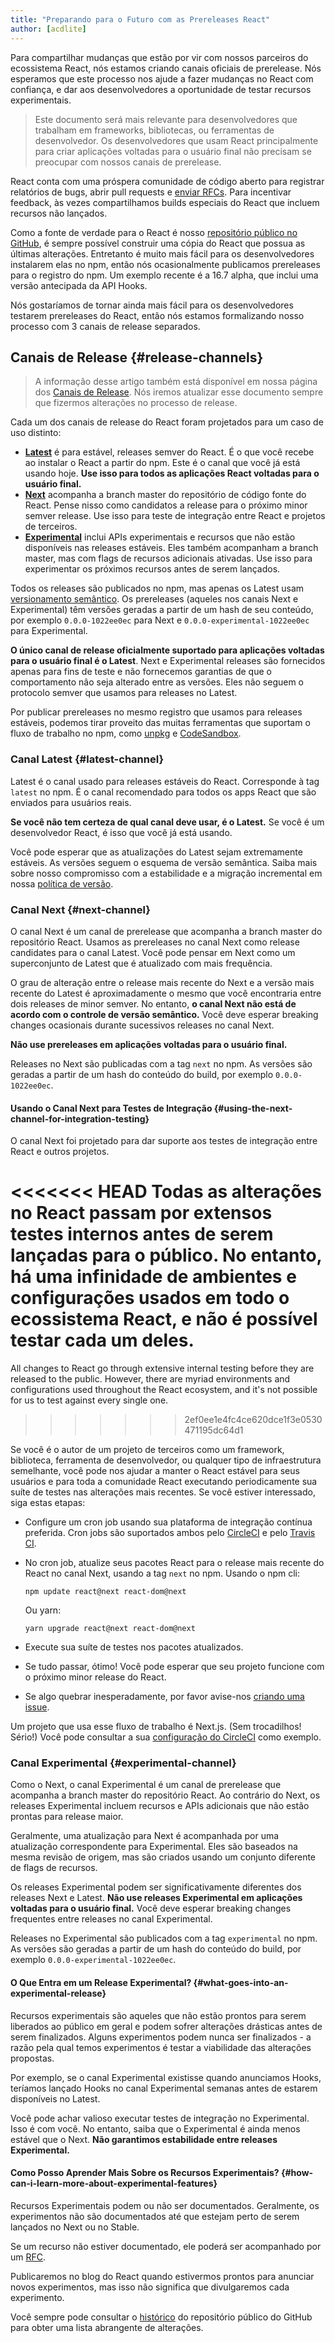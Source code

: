 ```yaml
---
title: "Preparando para o Futuro com as Prereleases React"
author: [acdlite]
---
```


Para compartilhar mudanças que estão por vir com nossos parceiros do ecossistema React, nós estamos criando canais oficiais de prerelease. Nós esperamos que este processo nos ajude a fazer mudanças no React com confiança, e dar aos desenvolvedores a oportunidade de testar recursos experimentais.

> Este documento será mais relevante para desenvolvedores que trabalham em frameworks, bibliotecas, ou ferramentas de desenvolvedor. Os desenvolvedores que usam React principalmente para criar aplicações voltadas para o usuário final não precisam se preocupar com nossos canais de prerelease.

React conta com uma próspera comunidade de código aberto para registrar relatórios de bugs, abrir pull requests e [enviar RFCs](https://github.com/reactjs/rfcs). Para incentivar feedback, às vezes compartilhamos builds especiais do React que incluem recursos não lançados.

Como a fonte de verdade para o React é nosso [repositório público no GitHub](https://github.com/facebook/react), é sempre possível construir uma cópia do React que possua as últimas alterações. Entretanto é muito mais fácil para os desenvolvedores instalarem elas no npm, então nós ocasionalmente publicamos prereleases para o registro do npm. Um exemplo recente é a 16.7 alpha, que inclui uma versão antecipada da API Hooks.

Nós gostaríamos de tornar ainda mais fácil para os desenvolvedores testarem prereleases do React, então nós estamos formalizando nosso processo com 3 canais de release separados.

## Canais de Release {#release-channels}

> A informação desse artigo também está disponível em nossa página dos [Canais de Release](/docs/release-channels.html). Nós iremos atualizar esse documento sempre que fizermos alterações no processo de release.

Cada um dos canais de release do React foram projetados para um caso de uso distinto:

- [**Latest**](#latest-channel) é para estável, releases semver do React. É o que você recebe ao instalar o React a partir do npm. Este é o canal que você já está usando hoje. **Use isso para todos as aplicações React voltadas para o usuário final.**
- [**Next**](#next-channel) acompanha a branch master do repositório de código fonte do React. Pense nisso como candidatos a release para o próximo minor semver release. Use isso para teste de integração entre React e projetos de terceiros.
- [**Experimental**](#experimental-channel) inclui APIs experimentais e recursos que não estão disponíveis nas releases estáveis. Eles também acompanham a branch master, mas com flags de recursos adicionais ativadas. Use isso para experimentar os próximos recursos antes de serem lançados.

Todos os releases são publicados no npm, mas apenas os Latest usam [versionamento semântico](/docs/faq-versioning.html). Os prereleases (aqueles nos canais Next e Experimental) têm versões geradas a partir de um hash de seu conteúdo, por exemplo `0.0.0-1022ee0ec` para Next e `0.0.0-experimental-1022ee0ec` para Experimental.

**O único canal de release oficialmente suportado para aplicações voltadas para o usuário final é o Latest**. Next e Experimental releases são fornecidos apenas para fins de teste e não fornecemos garantias de que o comportamento não seja alterado entre as versões. Eles não seguem o protocolo semver que usamos para releases no Latest.

Por publicar prereleases no mesmo registro que usamos para releases estáveis, podemos tirar proveito das muitas ferramentas que suportam o fluxo de trabalho no npm, como [unpkg](https://unpkg.com) e [CodeSandbox](https://codesandbox.io).

### Canal Latest {#latest-channel}

Latest é o canal usado para releases estáveis do React. Corresponde à tag `latest` no npm. É o canal recomendado para todos os apps React que são enviados para usuários reais.

**Se você não tem certeza de qual canal deve usar, é o Latest.** Se você é um desenvolvedor React, é isso que você já está usando.

Você pode esperar que as atualizações do Latest sejam extremamente estáveis. As versões seguem o esquema de versão semântica. Saiba mais sobre nosso compromisso com a estabilidade e a migração incremental em nossa [política de versão](/docs/faq-versioning.html).

### Canal Next {#next-channel}

O canal Next é um canal de prerelease que acompanha a branch master do repositório React. Usamos as prereleases no canal Next como release candidates para o canal Latest. Você pode pensar em Next como um superconjunto de Latest que é atualizado com mais frequência.

O grau de alteração entre o release mais recente do Next e a versão mais recente do Latest é aproximadamente o mesmo que você encontraria entre dois releases de minor semver. No entanto, **o canal Next não está de acordo com o controle de versão semântico.** Você deve esperar breaking changes ocasionais durante sucessivos releases no canal Next.

**Não use prereleases em aplicações voltadas para o usuário final.**

Releases no Next são publicadas com a tag `next` no npm. As versões são geradas a partir de um hash do conteúdo do build, por exemplo `0.0.0-1022ee0ec`.

#### Usando o Canal Next para Testes de Integração {#using-the-next-channel-for-integration-testing}

O canal Next foi projetado para dar suporte aos testes de integração entre React e outros projetos.

<<<<<<< HEAD
Todas as alterações no React passam por extensos testes internos antes de serem lançadas para o público. No entanto, há uma infinidade de ambientes e configurações usados em todo o ecossistema React, e não é possível testar cada um deles.
=======
All changes to React go through extensive internal testing before they are released to the public. However, there are myriad environments and configurations used throughout the React ecosystem, and it's not possible for us to test against every single one.
>>>>>>> 2ef0ee1e4fc4ce620dce1f3e0530471195dc64d1

Se você é o autor de um projeto de terceiros como um framework, biblioteca, ferramenta de desenvolvedor, ou qualquer tipo de infraestrutura semelhante, você pode nos ajudar a manter o React estável para seus usuários e para toda a comunidade React executando periodicamente sua suíte de testes nas alterações mais recentes. Se você estiver interessado, siga estas etapas:

- Configure um cron job usando sua plataforma de integração contínua preferida. Cron jobs são suportados ambos pelo [CircleCI](https://circleci.com/docs/2.0/triggers/#scheduled-builds) e pelo [Travis CI](https://docs.travis-ci.com/user/cron-jobs/).
- No cron job, atualize seus pacotes React para o release mais recente do React no canal Next, usando a tag `next` no npm. Usando o npm cli:

  ```
  npm update react@next react-dom@next
  ```

  Ou yarn:

  ```
  yarn upgrade react@next react-dom@next
  ```
- Execute sua suíte de testes nos pacotes atualizados.
- Se tudo passar, ótimo! Você pode esperar que seu projeto funcione com o próximo minor release do React.
- Se algo quebrar inesperadamente, por favor avise-nos [criando uma issue](https://github.com/facebook/react/issues).

Um projeto que usa esse fluxo de trabalho é Next.js. (Sem trocadilhos! Sério!) Você pode consultar a sua [configuração do CircleCI](https://github.com/zeit/next.js/blob/c0a1c0f93966fe33edd93fb53e5fafb0dcd80a9e/.circleci/config.yml) como exemplo.

### Canal Experimental {#experimental-channel}

Como o Next, o canal Experimental é um canal de prerelease que acompanha a branch master do repositório React. Ao contrário do Next, os releases Experimental incluem recursos e APIs adicionais que não estão prontas para release maior.

Geralmente, uma atualização para Next é acompanhada por uma atualização correspondente para Experimental. Eles são baseados na mesma revisão de origem, mas são criados usando um conjunto diferente de flags de recursos.

Os releases Experimental podem ser significativamente diferentes dos releases Next e Latest. **Não use releases Experimental em aplicações voltadas para o usuário final.** Você deve esperar breaking changes frequentes entre releases no canal Experimental.

Releases no Experimental são publicados com a tag `experimental` no npm. As versões são geradas a partir de um hash do conteúdo do build, por exemplo `0.0.0-experimental-1022ee0ec`.

#### O Que Entra em um Release Experimental? {#what-goes-into-an-experimental-release}

Recursos experimentais são aqueles que não estão prontos para serem liberados ao público em geral e podem sofrer alterações drásticas antes de serem finalizados. Alguns experimentos podem nunca ser finalizados - a razão pela qual temos experimentos é testar a viabilidade das alterações propostas.

Por exemplo, se o canal Experimental existisse quando anunciamos Hooks, teríamos lançado Hooks no canal Experimental semanas antes de estarem disponíveis no Latest.

Você pode achar valioso executar testes de integração no Experimental. Isso é com você. No entanto, saiba que o Experimental é ainda menos estável que o Next. **Não garantimos estabilidade entre releases Experimental.**

#### Como Posso Aprender Mais Sobre os Recursos Experimentais? {#how-can-i-learn-more-about-experimental-features}

Recursos Experimentais podem ou não ser documentados. Geralmente, os experimentos não são documentados até que estejam perto de serem lançados no Next ou no Stable.

Se um recurso não estiver documentado, ele poderá ser acompanhado por um [RFC](https://github.com/reactjs/rfcs).

Publicaremos no blog do React quando estivermos prontos para anunciar novos experimentos, mas isso não significa que divulgaremos cada experimento.

Você sempre pode consultar o [histórico](https://github.com/facebook/react/commits/master) do repositório público do GitHub para obter uma lista abrangente de alterações.
